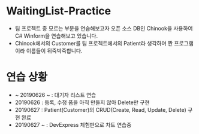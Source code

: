 # WaitingList-Practice
- 팀 프로젝트 중 모르는 부분을 연습해보고자 오픈 소스 DB인 Chinook을 사용하여 C# Winform을 연습해보고 있습니다.
- Chinook에서의 Customer를 팀 프로젝트에서의 Patient라 생각하며 짠 프로그램이라 이름들이 뒤죽박죽합니다.

# 연습 상황
- ~ 20190626 ~ : 대기자 리스트 연습
- 20190626 : 등록, 수정 폼을 아직 만들지 않아 Delete만 구현
- 20190627 : Patient(Customer)의 CRUD(Create, Read, Update, Delete) 구현 완료 
- 20190627 ~ : DevExpress 체험판으로 차트 연습중 
